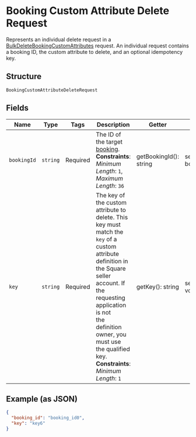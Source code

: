 
# Booking Custom Attribute Delete Request

Represents an individual delete request in a [BulkDeleteBookingCustomAttributes](../../doc/apis/booking-custom-attributes.md#bulk-delete-booking-custom-attributes)
request. An individual request contains a booking ID, the custom attribute to delete, and an optional idempotency key.

## Structure

`BookingCustomAttributeDeleteRequest`

## Fields

| Name | Type | Tags | Description | Getter | Setter |
|  --- | --- | --- | --- | --- | --- |
| `bookingId` | `string` | Required | The ID of the target [booking](entity:Booking).<br>**Constraints**: *Minimum Length*: `1`, *Maximum Length*: `36` | getBookingId(): string | setBookingId(string bookingId): void |
| `key` | `string` | Required | The key of the custom attribute to delete. This key must match the `key` of a<br>custom attribute definition in the Square seller account. If the requesting application is not<br>the definition owner, you must use the qualified key.<br>**Constraints**: *Minimum Length*: `1` | getKey(): string | setKey(string key): void |

## Example (as JSON)

```json
{
  "booking_id": "booking_id0",
  "key": "key6"
}
```

